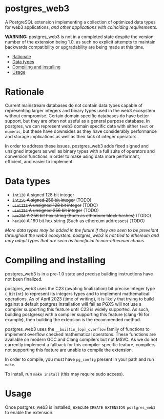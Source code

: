 # postgres_web3

A PostgreSQL extension implementing a collection of optimized data types for web3 applications, _and other applications with coinciding requirements_.

**WARNING:** postgres_web3 is not in a completed state despite the version number of the extension being 1.0, as such no explicit attempts to maintain backwards compatibility or upgradability are being made at this time.

- [Rationale](#rationale)
- [Data types](#data-types)
- [Compiling and installing](#compiling-and-installing)
- [Usage](#usage)

# Rationale

Current mainstream databases do not contain data types capable of representing larger integers and binary types used in the web3 ecosystem without compromise. Certain domain specific databases do have better support, but they are often not useful as a general purpose database. In postgres, we can represent web3 domain specific data with either `text` or `numeric`, but these have downsides as they have considerably performance and storage implications as well as their lack of integer operators.

In order to address these issues, postgres_web3 adds fixed signed and unsigned integers as well as binary types with a full suite of operators and conversion functions in order to make using data more performant, efficient, and easier to implement.

# Data types

- `int128` A signed 128 bit integer
- ~~`int256` A signed 256 bit integer~~ (TODO)
- ~~`uint128` A unsigned 128 bit integer~~ (TODO)
- ~~`uint256` A unsigned 256 bit integer~~ (TODO)
- ~~`hex256` A 256 bit hex string (Such as ethereum block hashes)~~ (TODO)
- ~~`hex160` A 160 bit hex string (Such as ethereum addresses)~~ (TODO)

_More data types may be added in the future if they are seen to be prevelant throughout the web3 ecosystem. postgres_web3 is not tied to ethereum and may adopt types that are seen as beneficial to non-ethereum chains._

# Compiling and installing

postgres_web3 is in a pre-1.0 state and precise building instructions have not been finalized.

postgres_web3 uses the C23 (awating finalization) bit precise integer type (`_BitInt`) to represent its integers types and to implement mathematical operations. As of April 2023 (time of writing), it is likely that trying to build against a default postgres installation will fail as PGXS will not use a compiler supporting this feature until C23 is widely supported. As such, building postgresql with a compiler supporting this feature (clang-16 for example), then building the extension is the recommended method.

postgres_web3 uses the `__builtin_[op]_overflow` family of functions to implement overflow checked mathematical operatons. These functions are available on modern GCC and Clang compilers but not MSVC. As we do not currently implement a fallback for this compiler-specific feature, compilers not supporting this feature are unable to compile the extension.

In order to compile, you must have `pg_config` present in your path and run `make`.

To install, run `make install` (this may require sudo access).

# Usage

Once postgres_web3 is installed, execute `CREATE EXTENSION postgres_web3` to enable the extension.
